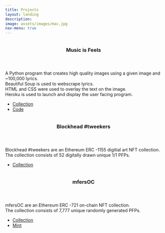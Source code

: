 ```yaml
---
title: Projects
layout: landing
description:
image: assets/images/mac.jpg
nav-menu: true
---
```


<!-- Main -->
<div id="main">
<section id="two" class="spotlights">
	<section>
		<a class="image">
			<img src="{% link assets/images/JimMorrison_1.png %}" alt="" data-position="center center" />
		</a>
		<div class="content">
			<div class="inner">
				<header class="major">
					<h3>Music is Feels</h3>
				</header>
				<p>
				A Python program that creates high quality images using a given image and ~100,000 lyrics.  
				<br>
				Beautiful Soup is used to webscrape lyrics.
				<br>
				HTML and CSS were used to overlay the text on the image.
				<br>	
				Heroku is used to launch and display the user facing program.
				</p>
				<ul class="actions">
				<li><a href="https://opensea.io/collection/musicisfeels" class="button">Collection</a></li> 
				<li><a href="https://github.com/6feels/TextImageOverlay.git" class="button">Code</a></li>
				</ul>
			</div>
		</div>
	</section>
	<section>
		<a class="image">
			<img src="{% link assets/images/BlockHead11.png %}" alt="" data-position="top center" />
		</a>
		<div class="content">
			<div class="inner">
				<header class="major">
					<h3>Blockhead #tweekers</h3>
				</header>
				<p>
				Blockhead #tweekers are an Ethereum ERC -1155 digitial art NFT collection.
				<br>
				The collection consists of 52 digitally drawn unique 1/1 PFPs.
    				</p>
				<ul class="actions">
					<li><a href="https://opensea.io/collection/blockheadtweekers" class="button">Collection</a></li>
				</ul>
			</div>
		</div>
	</section>
	<section>
		<a class="image">
			<img src="{% link assets/images/MFersOC142.png %}" alt="" data-position="25% 25%" />
		</a>
		<div class="content">
			<div class="inner">
				<header class="major">
					<h3>mfersOC</h3>
				</header>
				<p>
				mfersOC are an Ethereum ERC -721 on-chain NFT collection. 
				<br>
				The collection consists of 7,777 unique randomly generated PFPs.
				</p>
				<ul class="actions">
					<li><a href="https://opensea.io/collection/mfers-oc" class="button">Collection</a></li> 
					<li><a href="https://app.indelible.xyz/mint/0x49dc7252202de42b5089ce136403555bfb27008c" class="button">Mint</a></li>
				</ul>
			</div>
		</div>
	</section>
</section>
</div>
